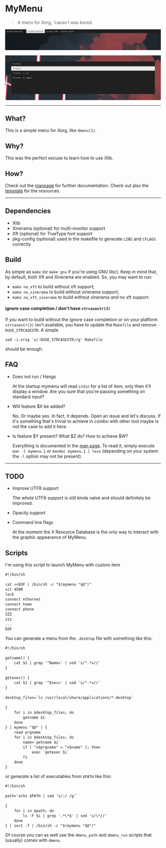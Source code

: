 # MyMenu

> A menu for Xorg, 'cause I was bored

![MyMenu works!](screen.png)

![MyMenu alternate layout](screen-alt.png)

---

## What?

This is a simple menu for Xorg, like `dmenu(1)`.

## Why?

This was the perfect excuse to learn how to use Xlib.

## How?

Check out the [manpage](mymenu.1.md) for further documentation. Check
out also the [template](Xexample) for the resources.

---

## Dependencies

 - Xlib
 - Xinerama (optional) for multi-monitor support
 - Xft (optional) for TrueType font support
 - pkg-config (optional) used in the makefile to generate `LIBS` and
   `CFLAGS` correctly

## Build

As simple as `make` (or `make gnu` if you're using GNU libc). Keep in
mind that, by default, both Xft and Xinerama are enabled. So, you may
want to run:

  - `make no_xft` to build without xft support;
  - `make no_xinerama` to build without xinerama support;
  - `make no_xft_xinerama` to build without xinerama *and* no xft support.

#### ignore case completion / don't have `strcasestr(3)`

If you want to build without the ignore case completion or on your
platform `strcasestr(3)` isn't available, you have to update the
`Makefile` and remove `-DUSE_STRCASESTR`. A simple
``` shell
sed -i.orig 's/-DUSE_STRCASESTR//g' Makefile
```
should be enough.


## FAQ

 - Does not run / Hangs

   At the startup mymenu will read `stdin` for a list of item, only
   then it'll display a window. Are you sure that you're passing
   something on standard input?

 - Will feature $X be added?

   No. Or maybe yes. In fact, it depends. Open an issue and let's
   discuss. If it's something that's trivial to achieve in combo with
   other tool maybe is not the case to add it here.

 - Is feature $Y present? What $Z do? How to achieve $W?

   Everything is documented in the [man page](mymenu.1.md). To read
   it, simply execute `man -l mymenu.1` or `mandoc mymenu.1 | less`
   (depending on your system the `-l` option may not be present).

---

## TODO

 - Improve UTF8 support

   The whole UTF8 support is still kinda naïve and should definitely
   be improved.

 - Opacity support

 - Command line flags

   At the moment the X Resource Database is the only way to interact
   with the graphic appearance of MyMenu.

## Scripts

I'm using this script to launch MyMenu with custom item

``` shell
#!/bin/sh

cat <<EOF | /bin/sh -c "$(mymenu "$@")"
sct 4500
lock
connect ethernet
connect home
connect phone
ZZZ
zzz
...
EOF
```

You can generate a menu from the `.desktop` file with something like
this:

``` shell
#!/bin/sh

getname() {
    cat $1 | grep '^Name=' | sed 's/^.*=//'
}

getexec() {
    cat $1 | grep '^Exec=' | sed 's/^.*=//'
}

desktop_files=`ls /usr/local/share/applications/*.desktop`

{
    for i in $desktop_files; do
        getname $i
    done
} | mymenu "$@" | {
    read prgname
    for i in $desktop_files; do
        name=`getname $i`
        if [ "x$prgname" = "x$name" ]; then
            exec `getexec $i`
        fi
    done
}
```

or generate a list of executables from `$PATH` like this:

``` shell
#!/bin/sh

path=`echo $PATH | sed 's/:/ /g'`

{
    for i in $path; do
        ls -F $i | grep '.*\*$' | sed 's/\*//'
    done
} | sort -f | /bin/sh -c "$(mymenu "$@")"
```

Of course you can as well use the `dmenu_path` and `dmenu_run` scripts
that (usually) comes with `dmenu`.
